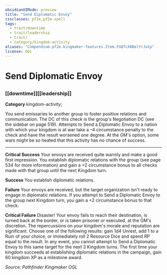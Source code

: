 ```yaml
---
obsidianUIMode: preview
title: "Send Diplomatic Envoy"
cssclasses: pf2e,pf2e-spell
tags:
  - trait/downtime
  - trait/leadership
  - trait/
  - category/kingdom-activity
aliases: "Compendium.pf2e.kingmaker-features.Item.FGQfcX6BelYrJatp"
license: OGL
---
```

# Send Diplomatic Envoy
## 
### [[downtime]][[leadership]]

**Category** kingdom-activity; 




You send emissaries to another group to foster positive relations and communication. The DC of this check is the group's Negotiation DC (see the sidebar on page 519). Attempts to Send a Diplomatic Envoy to a nation with which your kingdom is at war take a –4 circumstance penalty to the check and have the result worsened one degree. At the GM's option, some wars might be so heated that this activity has no chance of success.

* * *

**Critical Success** Your envoys are received quite warmly and make a good first impression. You establish diplomatic relations with the group (see page 534 for more information) and gain a +2 circumstance bonus to all checks made with that group until the next Kingdom turn.

**Success** You establish diplomatic relations.

**Failure** Your envoys are received, but the target organization isn't ready to engage in diplomatic relations. If you attempt to Send a Diplomatic Envoy to the group next Kingdom turn, you gain a +2 circumstance bonus to that check.

**Critical Failure** Disaster! Your envoy fails to reach their destination, is turned back at the border, or is taken prisoner or executed, at the GM's discretion. The repercussions on your kingdom's morale and reputation are significant. Choose one of the following results: gain 1d4 Unrest, add 1 to a Ruin of your choice, or immediately roll 2 Resource Dice and spend RP equal to the result. In any event, you cannot attempt to Send a Diplomatic Envoy to this same target for the next 3 Kingdom turns. The first time your kingdom succeeds at establishing diplomatic relations in the campaign, gain 60 kingdom XP as a milestone award.

*Source: Pathfinder Kingmaker*
*OGL*